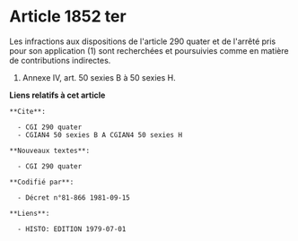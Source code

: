 # Article 1852 ter

Les infractions aux dispositions de l'article 290 quater et de l'arrêté pris pour son application (1) sont recherchées et
poursuivies comme en matière de contributions indirectes.

1) Annexe IV, art. 50 sexies B à 50 sexies H.

**Liens relatifs à cet article**

	**Cite**:

	  - CGI 290 quater
	  - CGIAN4 50 sexies B A CGIAN4 50 sexies H

	**Nouveaux textes**:

	  - CGI 290 quater

	**Codifié par**:

	  - Décret n°81-866 1981-09-15

	**Liens**:

	  - HISTO: EDITION 1979-07-01
